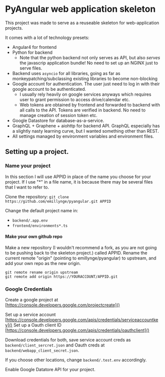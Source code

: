 # PyAngular web application skeleton

This project was made to serve as a reuseable skeleton for web-application projects.

It comes with a lot of technology presets:

* Angular4 for frontend
* Python for backend
    * Note that the python backend not only serves as API, but also _serves_ the javascrip application bundle! No need to set up an NGINX just to serve files.
* Backend uses `asyncio` for all libraries, going as far as monkeypatching/subclassing existing libraries to become non-blocking
* Google account for authentication. The user just need to log in with their google account to be authenticated. 
    * I usually rely heavily on google services anyways which requires user to grant permission to access drive/calendar etc.
    * Web tokens are obtained by frontend and forwarded to backend with all calls to the API. Tokens are verified in backend. No need to manage creation of session token etc.
* Google Datastore for database-as-a-service.
* GraphQL + Graphene + aiohttp for backend API. GraphQL especially has a slightly nasty learning curve, but I wanted something other than REST.
* All settings managed by environment variables and environment files.

## Setting up a project.

### Name your project
In this section I will use APPID in place of the name you choose for your project.
If I use "*" in a file name, it is because there may be several files that I want to refer to.

Clone the repository: `git clone https://github.com/emillynge/pyangular.git APPID`

Change the default project name in:
* `backend/.app.env`
* `frontend/environments*.ts`

#### Make your own github repo
Make a new repository (I wouldn't recommend a fork, as you are not going to be pushing back to the skeleton project.) called APPID.
Rename the current remote  "origin" (pointing to emillynge/pyangular) to upstream, and add your own repo as the new origin.
```
git remote rename origin upstream
git remote add origin https://YOURACCOUNT/APPID.git 
```

### Google Credentials
Create a google project at  [https://console.developers.google.com/projectcreate]()

Set up a service account [https://console.developers.google.com/apis/credentials/serviceaccountkey]()
Set up a Oauth client ID [https://console.developers.google.com/apis/credentials/oauthclient]()

Download credentials for both, save service account creds as `backend/client_sercret.json` and Oauth creds at `backend/webapp_client_secret.json`.

If you choose other locations, change `backend/.test.env` accordingly.

Enable Google Datatore API for your project.


